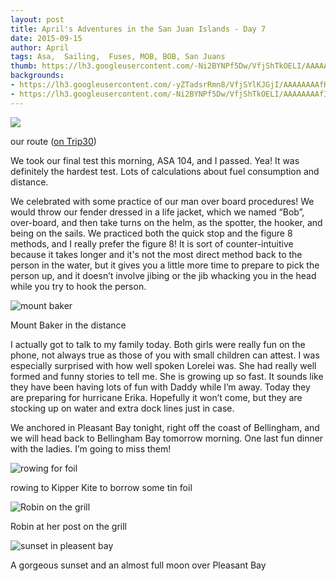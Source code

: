 ```yaml
---
layout: post
title: April's Adventures in the San Juan Islands - Day 7
date: 2015-09-15
author: April
tags: Asa,  Sailing,  Fuses, MOB, BOB, San Juans
thumb: https://lh3.googleusercontent.com/-Ni2BYNPf5Dw/VfjShTkOELI/AAAAAAAAfIA/CK8W9muVoHg/s640/blogger-image-572630186.jpg
backgrounds:
- https://lh3.googleusercontent.com/-yZTadsrRmn8/VfjSYlKJGjI/AAAAAAAAfHo/1uAkB492WHA/s640/blogger-image-3356790.jpg
- https://lh3.googleusercontent.com/-Ni2BYNPf5Dw/VfjShTkOELI/AAAAAAAAfIA/CK8W9muVoHg/s640/blogger-image-572630186.jpg
---
```


![](http://3.bp.blogspot.com/-i4_FxQhwuqw/VfjS_3YeJ3I/AAAAAAAAFxQ/LcuFAZ3JizQ/s1600/Screen%2BShot%2B2015-09-15%2Bat%2B10.23.38%2BPM.png)

our route ([on Trip30](https://www.trip30.com/shared/2bb465cd-f04f-4483-96eb-6901c17836bf))

We took our final test this morning, ASA 104, and I passed. Yea! It was definitely the hardest test. Lots of calculations about fuel consumption and distance. 

We celebrated with some practice of our man over board procedures! We would throw our fender dressed in a life jacket, which we named “Bob”, over-board, and then take turns on the helm, as the spotter, the hooker, and being on the sails. We practiced both the quick stop and the figure 8 methods, and I really prefer the figure 8! It is sort of counter-intuitive because it takes longer and it's not the most direct method back to the person in the water, but it gives you a little more time to prepare to pick the person up, and it doesn’t involve jibing or the jib whacking you in the head while you try to hook the person. 

![mount baker](https://lh3.googleusercontent.com/-iuVmsK3-1RA/VfjSeUJyfLI/AAAAAAAAfH4/pFsZMF01NJs/s640/blogger-image--984983814.jpg)

Mount Baker in the distance

I actually got to talk to my family today. Both girls were really fun on the phone, not always true as those of you with small children can attest. I was especially surprised with how well spoken Lorelei was. She had really well formed and funny stories to tell me. She is growing up so fast. It sounds like they have been having lots of fun with Daddy while I’m away. Today they are preparing for hurricane Erika. Hopefully it won’t come, but they are stocking up on water and extra dock lines just in case. 

We anchored in Pleasant Bay tonight, right off the coast of Bellingham, and we will head back to Bellingham Bay tomorrow morning. One last fun dinner with the ladies. I’m going to miss them!

![rowing for foil](https://lh3.googleusercontent.com/-yZTadsrRmn8/VfjSYlKJGjI/AAAAAAAAfHo/1uAkB492WHA/s640/blogger-image-3356790.jpg)

rowing to Kipper Kite to borrow some tin foil

![Robin on the grill](https://lh3.googleusercontent.com/-yG2sqAa-EbA/VfjSbf8XzMI/AAAAAAAAfHw/6jRqoAS8KSk/s640/blogger-image-757084169.jpg)

Robin at her post on the grill

![sunset in pleasent bay](https://lh3.googleusercontent.com/-Ni2BYNPf5Dw/VfjShTkOELI/AAAAAAAAfIA/CK8W9muVoHg/s640/blogger-image-572630186.jpg)

A gorgeous sunset and an almost full moon over Pleasant Bay
